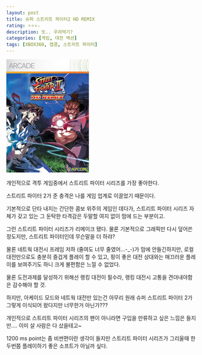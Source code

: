 ```yaml
---
layout: post
title: 슈퍼 스트리트 파이터2 HD REMIX
rating: ⭐️⭐️⭐️☆
description: 또.. 우려먹기?
categories: [게임, 대전 액션]
tags: [XBOX360, 캡콤, 스트리트 파이터]
---
```


![스파](../../images/2010/ssf2_hd_remix.jpg)

개인적으로 격투 게임중에서 스트리트 파이터 시리즈를 가장 좋아한다. 

스트리트 파이터 2가 준 충격은 나를 게임 업계로 이끌었기 때문이다.

기본적으로 단타 내지는 간단한 콤보 위주의 게임인 데다가, 스트리트 파이터 시리즈 자체가 갖고 있는 그 둔탁한 타격감은 두말할 여지 없이 맘에 드는 부분이고.

그런 스트리트 파이터 시리즈가 리메이크 됐다. 물론 기본적으로 그래픽만 다시 덮어쓴 정도지만, 스트리트 파이터인데 무슨말을 더 하랴?

물론 네트웍 대전시 프레임 저하 (줄여도 너무 줄였어...-_-)가 맘에 안들긴하지만, 로컬 대전만으로도 충분히 즐겁게 플레이 할 수 있고, 핑이 좋은 대전 상대와는 매끄러운 플레이를 보여주기도 하니 크게 불편함은 느낄 수 없었다.

물론 도전과제를 달성하기 위해선 랭킹 대전이 필수라, 랭킹 대전시 고통을 견뎌내야함은 감수해야 할 것.

하지만, 아케이드 모드와 네트웍 대전만 있는건 아무리 원래 슈퍼 스트리트 파이터 2가 그렇게 이식되어 왔다지만 너무한거 아닌가???

개인적으로 스트리트 파이터 시리즈의 팬이 아니라면 구입을 만류하고 싶은 느낌은 들지만.... 이미 살 사람은 다 샀을테고~

1200 ms point는 좀 비싼편이란 생각이 들지만 스트리트 파이터 시리즈가 그리울때 한두번쯤 플레이하기 좋은 소프트가 아닐까 싶다.